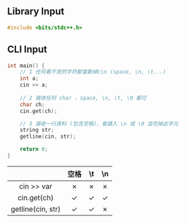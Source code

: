 ## Library Input
```c++
#include <bits/stdc++.h>
```
## CLI Input
```c++
int main() {
	// 1 任何看不見的字符都會斷掉cin (space, \n, \t...)
	int a;
	cin >> a;
	
	// 2 接收任何 char ，space, \n, \t, \0 都可
	char ch;
	cin.get(ch);

	// 3 接收一行資料 (包含空格)，會讀入 \n 或 \0 並吃掉此字元 
	string str;
	getline(cin, str);

	return 0;
}
```

|                   | 空格  | \t  | \n  |
| :---------------: | :-: | :-: | :-: |
|    cin >> var     |  ✗  |  ✗  |  ✗  |
|    cin.get(ch)    |  ✓  |  ✓  |  ✓  |
| getline(cin, str) |  ✓  |  ✓  |  ✗  |
